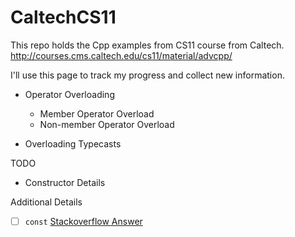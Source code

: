 # CaltechCS11
This repo holds the Cpp examples from CS11 course from Caltech.
http://courses.cms.caltech.edu/cs11/material/advcpp/

I'll use this page to track my progress and collect new information.

   * Operator Overloading
      * Member Operator Overload
      * Non-member Operator Overload

   * Overloading Typecasts

TODO
   * Constructor Details

Additional Details
* [ ] ```const``` [Stackoverflow Answer](http://stackoverflow.com/questions/4622330/operator-overloading-member-function-vs-non-member-function)
